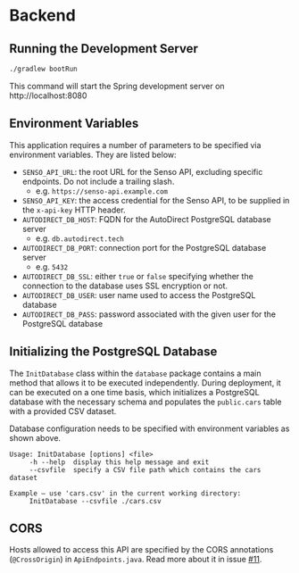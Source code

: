 # Backend

## Running the Development Server
```bash
./gradlew bootRun
```
This command will start the Spring development server on http://localhost:8080

## Environment Variables
This application requires a number of parameters to be specified via environment 
variables. They are listed below:
* `SENSO_API_URL`: the root URL for the Senso API, excluding specific endpoints. 
Do not include a trailing slash.
  * e.g. `https://senso-api.example.com`
* `SENSO_API_KEY`: the access credential for the Senso API, to be supplied in the
`x-api-key` HTTP header.
* `AUTODIRECT_DB_HOST`: FQDN for the AutoDirect PostgreSQL database server
  * e.g. `db.autodirect.tech`
* `AUTODIRECT_DB_PORT`: connection port for the PostgreSQL database server
  * e.g. `5432`
* `AUTODIRECT_DB_SSL`: either `true` or `false` specifying whether the connection
to the database uses SSL encryption or not.
* `AUTODIRECT_DB_USER`: user name used to access the PostgreSQL database
* `AUTODIRECT_DB_PASS`: password associated with the given user for the PostgreSQL database

## Initializing the PostgreSQL Database
The `InitDatabase` class within the `database` package contains a main method that allows it
to be executed independently. During deployment, it can be executed on a one time basis, which
initializes a PostgreSQL database with the necessary schema and populates the `public.cars` 
table with a provided CSV dataset.

Database configuration needs to be specified with environment variables as shown above.
```
Usage: InitDatabase [options] <file> 
	 -h --help	display this help message and exit
	 --csvfile	specify a CSV file path which contains the cars dataset

Example — use 'cars.csv' in the current working directory:
	 InitDatabase --csvfile ./cars.csv
```

## CORS
Hosts allowed to access this API are specified by the CORS annotations (`@CrossOrigin`) in `ApiEndpoints.java`.
Read more about it in issue [#11](https://github.com/TLI-Group-1/Backend/issues/11).
